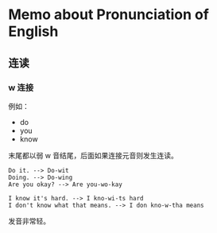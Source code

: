 # Memo about Pronunciation of English

## 连读

### w 连接

例如：

- do
- you
- know

末尾都以弱 w 音结尾，后面如果连接元音则发生连读。

```
Do it. --> Do-wit
Doing. --> Do-wing
Are you okay? --> Are you-wo-kay

I know it's hard. --> I kno-wi-ts hard
I don't know what that means. --> I don kno-w-tha means
```

发音非常轻。

